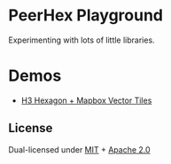 # PeerHex Playground

Experimenting with lots of little libraries.

# Demos

* [H3 Hexagon + Mapbox Vector Tiles](https://bafybeih256xarcjpmtyp7ayzr73fq5jjrwqc6zwfloygltmzhpw73jjy5e.ipfs.dweb.link/)

## License

Dual-licensed under [MIT](https://github.com/filecoin-project/lotus/blob/master/LICENSE-MIT) + [Apache 2.0](https://github.com/filecoin-project/lotus/blob/master/LICENSE-APACHE)
